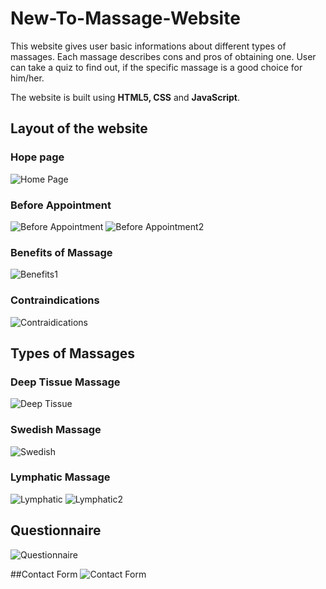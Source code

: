 # New-To-Massage-Website
This website gives user basic informations about different types of massages. Each massage describes cons and pros of obtaining one. User can take a quiz to find out, if the specific massage is a good choice for him/her.

The website is built using **HTML5, CSS** and **JavaScript**.

## Layout of the website
### Hope page
![Home Page](../layout/home.png)

### Before Appointment
![Before Appointment](../layout/beforeApp.png)
![Before Appointment2](../layout/beforeApp2.png)

### Benefits of Massage
![Benefits1](../layout/benefits.png)

### Contraindications
![Contraidications](../layout/constraindications.png)

## Types of Massages
### Deep Tissue Massage
![Deep Tissue](../layout/deepTissue.png)

### Swedish Massage
![Swedish](../layout/swedish.png)

### Lymphatic Massage
![Lymphatic](../layout/lymphatic.png)
![Lymphatic2](../layout/consAndProLymphatic.png)

## Questionnaire
![Questionnaire](../layout/questionarre.png)

##Contact Form
![Contact Form](../layout/contactForm.png)


 
 
